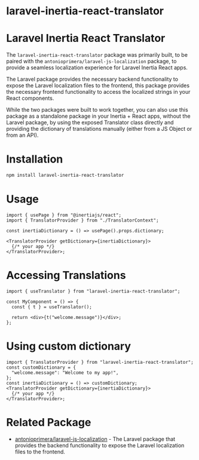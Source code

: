 # laravel-inertia-react-translator

# Laravel Inertia React Translator

The `laravel-inertia-react-translator` package was primarily built, to be paired with the `antonioprimera/laravel-js-localization` package, to provide a seamless localization experience for Laravel Inertia React apps.

The Laravel package provides the necessary backend functionality to expose the Laravel localization files to the frontend, this package provides the necessary frontend functionality to access the localized strings in your React components.

While the two packages were built to work together, you can also use this package as a standalone package in your Inertia + React apps, without the Laravel package, by using the exposed Translator class directly and providing the dictionary of translations manually (either from a JS Object or from an API).

# Installation

```bash
npm install laravel-inertia-react-translator
```

# Usage

```tsx
import { usePage } from "@inertiajs/react";
import { TranslatorProvider } from "./TranslatorContext";

const inertiaDictionary = () => usePage().props.dictionary;

<TranslatorProvider getDictionary={inertiaDictionary}>
  {/* your app */}
</TranslatorProvider>;
```

# Accessing Translations

```tsx
import { useTranslator } from "laravel-inertia-react-translator";

const MyComponent = () => {
  const { t } = useTranslator();

  return <div>{t("welcome.message")}</div>;
};
```

# Using custom dictionary

```tsx
import { TranslatorProvider } from "laravel-inertia-react-translator";
const customDictionary = {
  "welcome.message": "Welcome to my app!",
};
const inertiaDictionary = () => customDictionary;
<TranslatorProvider getDictionary={inertiaDictionary}>
  {/* your app */}
</TranslatorProvider>;
```

# Related Package

- [antonioprimera/laravel-js-localization](https://github.com/AntonioPrimera/npm.laravel-inertia-vue-translator) - The Laravel package that provides the backend functionality to expose the Laravel localization files to the frontend.
